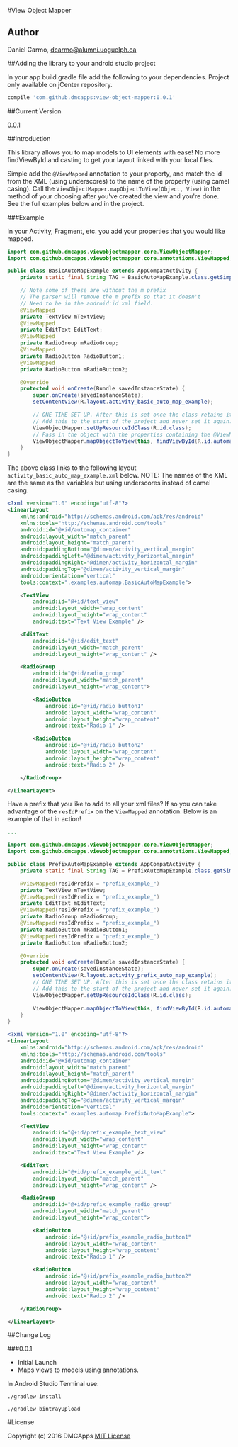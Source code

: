 #View Object Mapper

## Author

Daniel Carmo, dcarmo@alumni.uoguelph.ca

##Adding the library to your android studio project

In your app build.gradle file add the following to your dependencies. Project only available on jCenter repository.

```groovy
compile 'com.github.dmcapps:view-object-mapper:0.0.1'
```

##Current Version

0.0.1

##Introduction

This library allows you to map models to UI elements with ease! No more findViewById and casting to get your layout linked with your local files.

Simple add the `@ViewMapped` annotation to your property, and match the id from the XML (using underscores) to the name of the property (using camel casing). Call the `ViewObjectMapper.mapObjectToView(Object, View)` in the method of your choosing after you've created the view and you're done. See the full examples below and in the project.

###Example

In your Activity, Fragment, etc. you add your properties that you would like mapped. 

``` java
import com.github.dmcapps.viewobjectmapper.core.ViewObjectMapper;
import com.github.dmcapps.viewobjectmapper.core.annotations.ViewMapped;

public class BasicAutoMapExample extends AppCompatActivity {
    private static final String TAG = BasicAutoMapExample.class.getSimpleName();

    // Note some of these are without the m prefix
    // The parser will remove the m prefix so that it doesn't
    // Need to be in the android:id xml field.
    @ViewMapped
    private TextView mTextView;
    @ViewMapped
    private EditText EditText;
    @ViewMapped
    private RadioGroup mRadioGroup;
    @ViewMapped
    private RadioButton RadioButton1;
    @ViewMapped
    private RadioButton mRadioButton2;

    @Override
    protected void onCreate(Bundle savedInstanceState) {
        super.onCreate(savedInstanceState);
        setContentView(R.layout.activity_basic_auto_map_example);

        // ONE TIME SET UP. After this is set once the class retains it since it's autogenerated it will never change.
        // Add this to the start of the project and never set it again.
        ViewObjectMapper.setUpResourceIdClass(R.id.class);
        // Pass in the object with the properties containing the @ViewMapped along with the View that contains them.
        ViewObjectMapper.mapObjectToView(this, findViewById(R.id.automap_container));
    }
}
```

The above class links to the following layout `activity_basic_auto_map_example.xml` below. NOTE: The names of the XML are the same as the variables but using underscores instead of camel casing.

```xml
<?xml version="1.0" encoding="utf-8"?>
<LinearLayout
    xmlns:android="http://schemas.android.com/apk/res/android"
    xmlns:tools="http://schemas.android.com/tools"
    android:id="@+id/automap_container"
    android:layout_width="match_parent"
    android:layout_height="match_parent"
    android:paddingBottom="@dimen/activity_vertical_margin"
    android:paddingLeft="@dimen/activity_horizontal_margin"
    android:paddingRight="@dimen/activity_horizontal_margin"
    android:paddingTop="@dimen/activity_vertical_margin"
    android:orientation="vertical"
    tools:context=".examples.automap.BasicAutoMapExample">

    <TextView
        android:id="@+id/text_view"
        android:layout_width="wrap_content"
        android:layout_height="wrap_content"
        android:text="Text View Example" />

    <EditText
        android:id="@+id/edit_text"
        android:layout_width="match_parent"
        android:layout_height="wrap_content" />

    <RadioGroup
        android:id="@+id/radio_group"
        android:layout_width="match_parent"
        android:layout_height="wrap_content">

        <RadioButton
            android:id="@+id/radio_button1"
            android:layout_width="wrap_content"
            android:layout_height="wrap_content"
            android:text="Radio 1" />

        <RadioButton
            android:id="@+id/radio_button2"
            android:layout_width="wrap_content"
            android:layout_height="wrap_content"
            android:text="Radio 2" />

    </RadioGroup>

</LinearLayout>
```

Have a prefix that you like to add to all your xml files? If so you can take advantage of the `resIdPrefix` on the `ViewMapped` annotation. Below is an example of that in action!

```java
... 

import com.github.dmcapps.viewobjectmapper.core.ViewObjectMapper;
import com.github.dmcapps.viewobjectmapper.core.annotations.ViewMapped;

public class PrefixAutoMapExample extends AppCompatActivity {
    private static final String TAG = PrefixAutoMapExample.class.getSimpleName();

    @ViewMapped(resIdPrefix = "prefix_example_")
    private TextView mTextView;
    @ViewMapped(resIdPrefix = "prefix_example_")
    private EditText mEditText;
    @ViewMapped(resIdPrefix = "prefix_example_")
    private RadioGroup mRadioGroup;
    @ViewMapped(resIdPrefix = "prefix_example_")
    private RadioButton mRadioButton1;
    @ViewMapped(resIdPrefix = "prefix_example_")
    private RadioButton mRadioButton2;

    @Override
    protected void onCreate(Bundle savedInstanceState) {
        super.onCreate(savedInstanceState);
        setContentView(R.layout.activity_prefix_auto_map_example);
        // ONE TIME SET UP. After this is set once the class retains it since it's autogenerated it will never change.
        // Add this to the start of the project and never set it again.
        ViewObjectMapper.setUpResourceIdClass(R.id.class);
        
        ViewObjectMapper.mapObjectToView(this, findViewById(R.id.automap_container));
    }
}
```

```xml
<?xml version="1.0" encoding="utf-8"?>
<LinearLayout
    xmlns:android="http://schemas.android.com/apk/res/android"
    xmlns:tools="http://schemas.android.com/tools"
    android:id="@+id/automap_container"
    android:layout_width="match_parent"
    android:layout_height="match_parent"
    android:paddingBottom="@dimen/activity_vertical_margin"
    android:paddingLeft="@dimen/activity_horizontal_margin"
    android:paddingRight="@dimen/activity_horizontal_margin"
    android:paddingTop="@dimen/activity_vertical_margin"
    android:orientation="vertical"
    tools:context=".examples.automap.PrefixAutoMapExample">

    <TextView
        android:id="@+id/prefix_example_text_view"
        android:layout_width="wrap_content"
        android:layout_height="wrap_content"
        android:text="Text View Example" />

    <EditText
        android:id="@+id/prefix_example_edit_text"
        android:layout_width="match_parent"
        android:layout_height="wrap_content" />

    <RadioGroup
        android:id="@+id/prefix_example_radio_group"
        android:layout_width="match_parent"
        android:layout_height="wrap_content">

        <RadioButton
            android:id="@+id/prefix_example_radio_button1"
            android:layout_width="wrap_content"
            android:layout_height="wrap_content"
            android:text="Radio 1" />

        <RadioButton
            android:id="@+id/prefix_example_radio_button2"
            android:layout_width="wrap_content"
            android:layout_height="wrap_content"
            android:text="Radio 2" />

    </RadioGroup>

</LinearLayout>
```

##Change Log

###0.0.1
- Initial Launch
- Maps views to models using annotations.

In Android Studio Terminal use:
```
./gradlew install

./gradlew bintrayUpload
```

#License

Copyright (c) 2016 DMCApps [MIT License](https://opensource.org/licenses/MIT)
